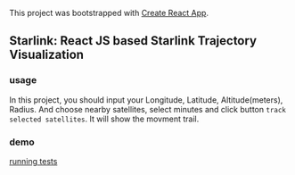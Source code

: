 This project was bootstrapped with [Create React App](https://github.com/facebook/create-react-app).

## Starlink: React JS based Starlink Trajectory Visualization 



### usage
In this project, you should input your Longitude, Latitude, Altitude(meters), Radius.
And choose nearby satellites, select minutes and click button `track selected satellites`.
It will show the movment trail.

### demo

[running tests](https://dev5811.d3pke1kuhsac9f.amplifyapp.com/)

